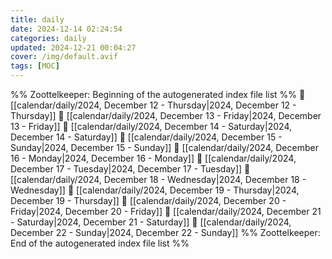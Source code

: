 ```yaml
---
title: daily
date: 2024-12-14 02:24:54
categories: daily
updated: 2024-12-21 00:04:27
cover: /img/default.avif
tags: [MOC]
---
```

%% Zoottelkeeper: Beginning of the autogenerated index file list  %%
📄 [[calendar/daily/2024, December 12 - Thursday|2024, December 12 - Thursday]]
📄 [[calendar/daily/2024, December 13 - Friday|2024, December 13 - Friday]]
📄 [[calendar/daily/2024, December 14 - Saturday|2024, December 14 - Saturday]]
📄 [[calendar/daily/2024, December 15 - Sunday|2024, December 15 - Sunday]]
📄 [[calendar/daily/2024, December 16 - Monday|2024, December 16 - Monday]]
📄 [[calendar/daily/2024, December 17 - Tuesday|2024, December 17 - Tuesday]]
📄 [[calendar/daily/2024, December 18 - Wednesday|2024, December 18 - Wednesday]]
📄 [[calendar/daily/2024, December 19 - Thursday|2024, December 19 - Thursday]]
📄 [[calendar/daily/2024, December 20 - Friday|2024, December 20 - Friday]]
📄 [[calendar/daily/2024, December 21 - Saturday|2024, December 21 - Saturday]]
📄 [[calendar/daily/2024, December 22 - Sunday|2024, December 22 - Sunday]]
%% Zoottelkeeper: End of the autogenerated index file list  %%
